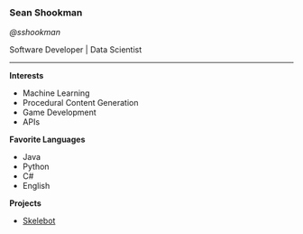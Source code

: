 ### Sean Shookman
*@sshookman*

Software Developer | Data Scientist

---

**Interests**
- Machine Learning
- Procedural Content Generation
- Game Development
- APIs

**Favorite Languages**
- Java
- Python
- C#
- English

**Projects**
- [Skelebot](https://github.com/carsdotcom/skelebot)
